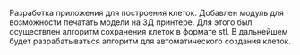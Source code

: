 Разработка приложения для построения клеток.
Добавлен модуль для возможности печатать модели на 3Д принтере.
Для этого был осуществлен алгоритм сохранения клеток в формате stl.
В дальнейшем будет разрабатываться алгоритм для автоматического создания клеток.
